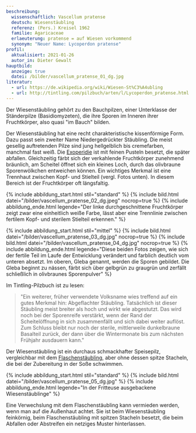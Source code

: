 ```yaml
---
beschreibung:
  wissenschaftlich: Vascellum pratense
  deutsch: Wiesenstäubling
  referenz: (Pers.) Kreisel 1962
  familie: Agaricaceae
  erlaeuterung: pratense = auf Wiesen vorkommend
  synonym: "Neuer Name: Lycoperdon pratense"
profil:
  aktualisiert: 2021-01-26
  autor_in: Dieter Gewalt
hauptbild:
  anzeige: true
  datei: /bilder/vascellum_pratense_01_dg.jpg
literatur:
  - url: https://de.wikipedia.org/wiki/Wiesen-St%C3%A4ubling
  - url: http://tintling.com/pilzbuch/arten/l/Lycoperdon_pratense.html
---
```

Der Wiesenstäubling gehört zu den Bauchpilzen, einer Unterklasse der Ständerpilze (Basidiomyzeten), die ihre Sporen im Inneren ihrer Fruchtkörper, also quasi "im Bauch" bilden.

Der Wiesenstäubling hat eine recht charakteristische kissenförmige Form. Dazu passt sein zweiter Name Niedergedrückter Stäubling. Die meist gesellig auftretenden Pilze sind jung hellgelblich bis cremefarben, manchmal fast weiß. Die [Exoperidie](Exoperidie "Glossar") ist mit feinen Pusteln besetzt, die später abfallen. Gleichzeitig färbt sich der verkahlende Fruchtkörper zunehmend bräunlich, am Scheitel öffnet sich ein kleines Loch, durch das olivbraune Sporenwölkchen entweichen können. Ein wichtiges Merkmal ist eine Trennhaut zwischen Kopf- und Stielteil (vergl. Fotos unten). In diesem Bereich ist der Fruchtkörper oft längsfaltig.

{% include abbildung_start.html stil="standard" %}
{% include bild.html datei="/bilder/vascellum_pratense_02_dg.jpeg" nocrop=true %}
{% include abbildung_ende.html legende="Der linke durchgeschnittene Fruchtkörper zeigt zwar eine einheitlich weiße Farbe, lässt aber eine Trennlinie zwischen fertilem Kopf- und sterilem Stielteil erkennen." %}

{% include abbildung_start.html stil="mittel" %}
{% include bild.html datei="/bilder/vascellum_pratense_03_dg.jpg" nocrop=true %}
{% include bild.html datei="/bilder/vascellum_pratense_04_dg.jpg" nocrop=true %}
{% include abbildung_ende.html legende="Diese beiden Fotos zeigen, wie sich der fertile Teil im Laufe der Entwicklung verändert und farblich deutlich vom unteren absetzt. Im oberen, Gleba genannt, werden die Sporen gebildet. Die Gleba beginnt zu nässen, färbt sich über gelbgrün zu graugrün und zerfällt schließlich in olivbraunes Sporenpulver" %}

Im Tintling-Pilzbuch ist zu lesen: 

> "Ein weiterer, früher verwendete Volksname wies treffend auf ein gutes Merkmal hin: Abgeflachter Stäubling. Tatsächlich ist dieser Stäubling meist breiter als hoch und wirkt wie abgestutzt. Das wird noch bei der Sporenreife verstärkt, wenn der  Rand der Scheitelöffnung in sich zusammenfällt und sich dabei weiter auflöst. Zum Schluss bleibt nur noch der sterile, mittlerweile dunkelbraune Basalteil zurück, der dann über die Wintermonate bis zum nächsten Frühjahr ausdauern kann."

Der Wiesenstäubling ist ein durchaus schmackhafter Speisepilz, vergleichbar mit dem [Flaschenstäubling](/pilze/lycoperdon-perlatum-flaschenstäubling), aber ohne dessen spitze Stacheln, die bei der Zubereitung in der Soße schwimmen.

{% include abbildung_start.html stil="standard" %}
{% include bild.html datei="/bilder/vascellum_pratense_05_dg.jpg" %}
{% include abbildung_ende.html legende="In der Fritteuse ausgebackene Wiesenstäublinge" %}

Eine Verwechslung mit dem Flaschenstäubling kann vermieden werden, wenn man auf die Außenhaut achtet. Sie ist beim Wiesenstäubling feinkörnig, beim Flaschenstäubling mit spitzen Stacheln besetzt, die beim Abfallen oder Abstreifen ein netziges Muster hinterlassen.